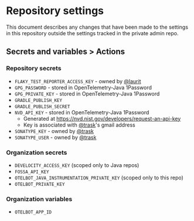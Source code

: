 # Repository settings

This document describes any changes that have been made to the
settings in this repository outside the settings tracked in the
private admin repo.

## Secrets and variables > Actions

### Repository secrets

- `FLAKY_TEST_REPORTER_ACCESS_KEY` - owned by [@laurit](https://github.com/laurit)
- `GPG_PASSWORD` - stored in OpenTelemetry-Java 1Password
- `GPG_PRIVATE_KEY` - stored in OpenTelemetry-Java 1Password
- `GRADLE_PUBLISH_KEY`
- `GRADLE_PUBLISH_SECRET`
- `NVD_API_KEY` - stored in OpenTelemetry-Java 1Password
  - Generated at https://nvd.nist.gov/developers/request-an-api-key
  - Key is associated with [@trask](https://github.com/trask)'s gmail address
- `SONATYPE_KEY` - owned by [@trask](https://github.com/trask)
- `SONATYPE_USER` - owned by [@trask](https://github.com/trask)

### Organization secrets

- `DEVELOCITY_ACCESS_KEY` (scoped only to Java repos)
- `FOSSA_API_KEY`
- `OTELBOT_JAVA_INSTRUMENTATION_PRIVATE_KEY` (scoped only to this repo)
- `OTELBOT_PRIVATE_KEY`

### Organization variables

- `OTELBOT_APP_ID`

